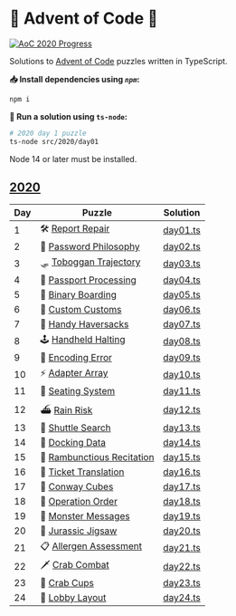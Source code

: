 # 🎄 Advent of Code 🎄

[![AoC 2020 Progress](https://img.shields.io/badge/AoC%202020-24%2F25-dodgerblue?logo=typescript&logoWidth=10)](./src/2020/)

Solutions to [Advent of Code](https://adventofcode.com/) puzzles written in TypeScript.

 **📥 Install dependencies using *`npm`*:**

```bash
npm i
```

**🏃 Run a solution using `ts-node`:**

```bash
# 2020 day 1 puzzle
ts-node src/2020/day01
```

Node 14 or later must be installed.

## [2020](https://adventofcode.com/2020/)

| Day | Puzzle | Solution |
|-|-|-|
| 1 | 🛠️ [Report Repair](https://adventofcode.com/2020/day/1) | [day01.ts](./src/2020/day01.ts)|
| 2 | 🔑 [Password Philosophy](https://adventofcode.com/2020/day/2) | [day02.ts](./src/2020/day02.ts)|
| 3 | 🛷 [Toboggan Trajectory](https://adventofcode.com/2020/day/3) | [day03.ts](./src/2020/day03.ts)|
| 4 | 🛂 [Passport Processing](https://adventofcode.com/2020/day/4) | [day04.ts](./src/2020/day04.ts)|
| 5 | 🛫 [Binary Boarding](https://adventofcode.com/2020/day/5) | [day05.ts](./src/2020/day05.ts)|
| 6 | 🛃 [Custom Customs](https://adventofcode.com/2020/day/6) | [day06.ts](./src/2020/day06.ts)|
| 7 | 👜 [Handy Haversacks](https://adventofcode.com/2020/day/7) | [day07.ts](./src/2020/day07.ts)|
| 8 | 🕹️ [Handheld Halting](https://adventofcode.com/2020/day/8) | [day08.ts](./src/2020/day08.ts)|
| 9 | 🔢 [Encoding Error](https://adventofcode.com/2020/day/9) | [day09.ts](./src/2020/day09.ts)|
| 10 | ⚡ [Adapter Array](https://adventofcode.com/2020/day/10) | [day10.ts](./src/2020/day10.ts)|
| 11 | 💺 [Seating System](https://adventofcode.com/2020/day/11) | [day11.ts](./src/2020/day11.ts)|
| 12 | ⛴️ [Rain Risk](https://adventofcode.com/2020/day/12) | [day12.ts](./src/2020/day12.ts)|
| 13 | 🚌 [Shuttle Search](https://adventofcode.com/2020/day/13) | [day13.ts](./src/2020/day13.ts)|
| 14 | 💾 [Docking Data](https://adventofcode.com/2020/day/14) | [day14.ts](./src/2020/day14.ts)|
| 15 | 🧝 [Rambunctious Recitation](https://adventofcode.com/2020/day/15) | [day15.ts](./src/2020/day15.ts)|
| 16 | 🎫 [Ticket Translation](https://adventofcode.com/2020/day/16) | [day16.ts](./src/2020/day16.ts)|
| 17 | 🧊 [Conway Cubes](https://adventofcode.com/2020/day/17) | [day17.ts](./src/2020/day17.ts)|
| 18 | 🧮 [Operation Order](https://adventofcode.com/2020/day/18) | [day18.ts](./src/2020/day18.ts)|
| 19 | 👹 [Monster Messages](https://adventofcode.com/2020/day/19) | [day19.ts](./src/2020/day19.ts)|
| 20 | 🐉 [Jurassic Jigsaw](https://adventofcode.com/2020/day/20) | [day20.ts](./src/2020/day20.ts)|
| 21 | 📋 [Allergen Assessment](https://adventofcode.com/2020/day/21) | [day21.ts](./src/2020/day21.ts)|
| 22 | 🗡️ [Crab Combat](https://adventofcode.com/2020/day/22) | [day22.ts](./src/2020/day22.ts)|
| 23 | 🦀 [Crab Cups](https://adventofcode.com/2020/day/23) | [day23.ts](./src/2020/day23.ts)|
| 24 | 🏨 [Lobby Layout](https://adventofcode.com/2020/day/24) | [day24.ts](./src/2020/day24.ts)|
